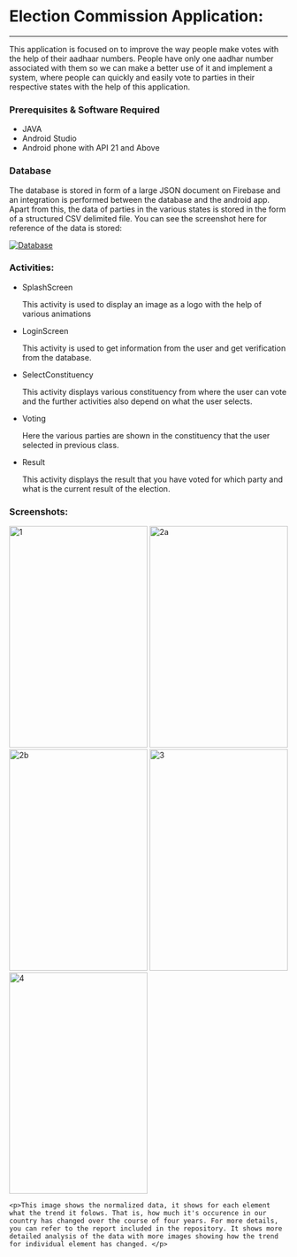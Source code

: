 <!DOCTYPE HTML>
<html>
<body>

<h1> Election Commission Application:</h1>
<hr>
<p>This application is focused on to improve the way people make votes with the help of their aadhaar numbers. People have only one aadhar number associated with them so we can make a better use of it and implement a system, where people can quickly and easily vote to parties in their respective states with the help of this application.</p>

<h3>Prerequisites & Software Required</h3>
<p>
<ul style="list-style-type:disc">
    <li>JAVA</li>
    <li>Android Studio</li>
    <li>Android phone with API 21 and Above</li>
</ul>
</p>

<h3>Database</h3>

<p>The database is stored in form of a large JSON document on Firebase and an integration is performed between the database and the android app. <br>
    Apart from this, the data of parties in the various states is stored in the form of a structured CSV delimited file. You can see the screenshot here for reference of the data is stored:
</p>
<a href="https://ibb.co/ikqp3e"><img src="https://preview.ibb.co/fZeSpK/Database.png" alt="Database" border="0"></a>


<h3>Activities:</h3>
<ul style="list-style-type:disc">
    <li>SplashScreen</li>
        <p>This activity is used to display an image as a logo with the help of various animations</p>
    <li>LoginScreen</li>
        <p> This activity is used to get information from the user and get verification from the database.</p>
    <li>SelectConstituency</li>
        <p> This activity displays various constituency from where the user can vote and the further activities also depend on what the user selects.</p>
    <li> Voting</li>
        <p> Here the various parties are shown in the constituency that the user selected in previous class.</p>
    <li>Result</li>
        <p> This activity displays the result that you have voted for which party and what is the current result of the election.</p>
    
</ul>

<h3>Screenshots:</h2>
    <a href="https://ibb.co/nP4SpK"><img src="https://preview.ibb.co/mzCrGz/1.png" alt="1" border="0" height="400" width="250"></a>
    <a href="https://ibb.co/bwZSpK"><img src="https://preview.ibb.co/gDwwie/2a.png" alt="2a" border="0" height="400" width="250"></a>
    <a href="https://ibb.co/fieGie"><img src="https://preview.ibb.co/cWUtUK/2b.png" alt="2b" border="0" height="400" width="250"></a>
    <a href="https://ibb.co/hf1wie"><img src="https://preview.ibb.co/e6hf9K/3.png" alt="3" border="0" height="400" width="250"></a>
    <a href="https://ibb.co/dDDWGz"><img src="https://preview.ibb.co/iVa09K/4.png" alt="4" border="0" height="400" width="250"></a>
    
    <p>This image shows the normalized data, it shows for each element what the trend it folows. That is, how much it's occurence in our country has changed over the course of four years. For more details, you can refer to the report included in the repository. It shows more detailed analysis of the data with more images showing how the trend for individual element has changed. </p>
</body>
</html>